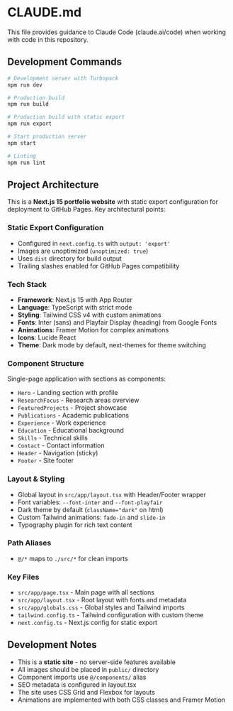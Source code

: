 # CLAUDE.md

This file provides guidance to Claude Code (claude.ai/code) when working with code in this repository.

## Development Commands

```bash
# Development server with Turbopack
npm run dev

# Production build
npm run build

# Production build with static export
npm run export

# Start production server
npm start

# Linting
npm run lint
```

## Project Architecture

This is a **Next.js 15 portfolio website** with static export configuration for deployment to GitHub Pages. Key architectural points:

### Static Export Configuration
- Configured in `next.config.ts` with `output: 'export'`
- Images are unoptimized (`unoptimized: true`)
- Uses `dist` directory for build output
- Trailing slashes enabled for GitHub Pages compatibility

### Tech Stack
- **Framework**: Next.js 15 with App Router
- **Language**: TypeScript with strict mode
- **Styling**: Tailwind CSS v4 with custom animations
- **Fonts**: Inter (sans) and Playfair Display (heading) from Google Fonts
- **Animations**: Framer Motion for complex animations
- **Icons**: Lucide React
- **Theme**: Dark mode by default, next-themes for theme switching

### Component Structure
Single-page application with sections as components:
- `Hero` - Landing section with profile
- `ResearchFocus` - Research areas overview
- `FeaturedProjects` - Project showcase
- `Publications` - Academic publications
- `Experience` - Work experience
- `Education` - Educational background
- `Skills` - Technical skills
- `Contact` - Contact information
- `Header` - Navigation (sticky)
- `Footer` - Site footer

### Layout & Styling
- Global layout in `src/app/layout.tsx` with Header/Footer wrapper
- Font variables: `--font-inter` and `--font-playfair`
- Dark theme by default (`className="dark"` on html)
- Custom Tailwind animations: `fade-in` and `slide-in`
- Typography plugin for rich text content

### Path Aliases
- `@/*` maps to `./src/*` for clean imports

### Key Files
- `src/app/page.tsx` - Main page with all sections
- `src/app/layout.tsx` - Root layout with fonts and metadata
- `src/app/globals.css` - Global styles and Tailwind imports
- `tailwind.config.ts` - Tailwind configuration with custom theme
- `next.config.ts` - Next.js config for static export

## Development Notes

- This is a **static site** - no server-side features available
- All images should be placed in `public/` directory
- Component imports use `@/components/` alias
- SEO metadata is configured in layout.tsx
- The site uses CSS Grid and Flexbox for layouts
- Animations are implemented with both CSS classes and Framer Motion